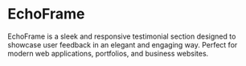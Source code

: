 # EchoFrame
EchoFrame is a sleek and responsive testimonial section designed to showcase user feedback in an elegant and engaging way. Perfect for modern web applications, portfolios, and business websites.

